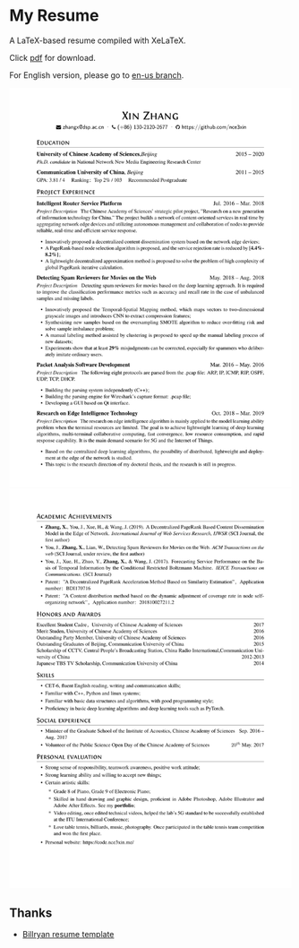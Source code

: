 # My Resume
A LaTeX-based resume compiled with XeLaTeX.

Click [pdf](https://github.com/nce3xin/resume/blob/master/resume.pdf) for download.

For English version, please go to [en-us branch](https://github.com/nce3xin/resume/tree/en-us).

![](imgs/resume-1.png)
![](imgs/resume-2.png)

## Thanks
- [Billryan resume template](https://github.com/billryan/resume/)